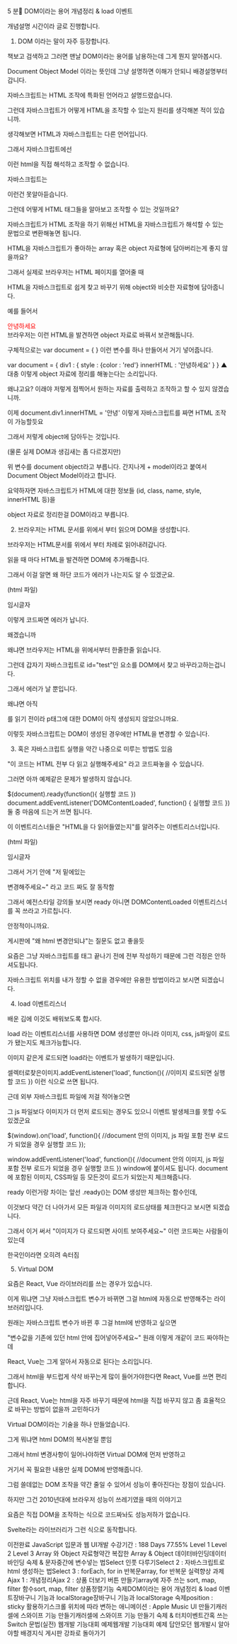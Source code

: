 5 분🌙
DOM이라는 용어 개념정리 & load 이벤트

개념설명 시간이라 글로 진행합니다.

1. DOM 이라는 말이 자주 등장합니다.

책보고 검색하고 그러면 맨날 DOM이라는 용어를 남용하는데 그게 뭔지 알아봅시다.

Document Object Model 이라는 뜻인데 그냥 설명하면 이해가 안되니 배경설명부터 갑니다.

자바스크립트는 HTML 조작에 특화된 언어라고 설명드렸습니다.

그런데 자바스크립트가 어떻게 HTML을 조작할 수 있는지 원리를 생각해본 적이 있습니까.

생각해보면 HTML과 자바스크립트는 다른 언어입니다.

그래서 자바스크립트에선 <p></p> 이런 html을 직접 해석하고 조작할 수 없습니다.

<script>

  <p></p>.innerHTML = '안녕' (당연히 에러날듯)

</script>

자바스크립트는 <p> 이런건 못알아듣습니다.

그런데 어떻게 HTML 태그들을 알아보고 조작할 수 있는 것일까요?

자바스크립트가 HTML 조작을 하기 위해선 HTML을 자바스크립트가 해석할 수 있는 문법으로 변환해놓면 됩니다.

HTML을 자바스크립트가 좋아하는 array 혹은 object 자료형에 담아버리는게 좋지 않을까요?

그래서 실제로 브라우저는 HTML 페이지를 열어줄 때

HTML을 자바스크립트로 쉽게 찾고 바꾸기 위해 object와 비슷한 자료형에 담아줍니다.

예를 들어서

<div style="color : red">안녕하세요</div>
브라우저는 이런 HTML을 발견하면 object 자료로 바꿔서 보관해둡니다.

구체적으로는 var document = { } 이런 변수를 하나 만들어서 거기 넣어줍니다.

var document = {
div1 : {
style : {color : 'red'}
innerHTML : '안녕하세요'
}
}
▲ 대충 이렇게 object 자료에 정리를 해놓는다는 소리입니다.

왜냐고요? 이래야 저렇게 점찍어서 원하는 자료를 출력하고 조작하고 할 수 있지 않겠습니까.

이제 document.div1.innerHTML = '안녕' 이렇게 자바스크립트를 짜면 HTML 조작이 가능할듯요

그래서 저렇게 object에 담아두는 것입니다.

(물론 실제 DOM과 생김새는 좀 다르겠지만)

위 변수를 document object라고 부릅니다. 간지나게 + model이라고 붙여서 Document Object Model이라고 합니다.

요약하자면 자바스크립트가 HTML에 대한 정보들 (id, class, name, style, innerHTML 등)을

object 자료로 정리한걸 DOM이라고 부릅니다.

2. 브라우저는 HTML 문서를 위에서 부터 읽으며 DOM을 생성합니다.

브라우저는 HTML문서를 위에서 부터 차례로 읽어내려갑니다.

읽을 때 마다 HTML을 발견하면 DOM에 추가해줍니다.

그래서 이걸 알면 왜 하단 코드가 에러가 나는지도 알 수 있겠군요.

(html 파일)

<script>
  document.getElementById('test').innerHTML = '안녕'
</script>

<p id="test">임시글자</p>
이렇게 코드짜면 에러가 납니다.

왜겠습니까

왜냐면 브라우저는 HTML을 위에서부터 한줄한줄 읽습니다.

그런데 갑자기 자바스크립트로 id="test"인 요소를 DOM에서 찾고 바꾸라고하는겁니다.

그래서 에러가 날 뿐입니다.

왜냐면 아직 <p id="test">를 읽기 전이라 p태그에 대한 DOM이 아직 생성되지 않았으니까요.

이렇듯 자바스크립트는 DOM이 생성된 경우에만 HTML을 변경할 수 있습니다.

3. 혹은 자바스크립트 실행을 약간 나중으로 미루는 방법도 있음

"이 코드는 HTML 전부 다 읽고 실행해주세요" 라고 코드짜놓을 수 있습니다.

그러면 아까 예제같은 문제가 발생하지 않습니다.

$(document).ready(function(){ 실행할 코드 })
document.addEventListener('DOMContentLoaded', function() { 실행할 코드 })
둘 중 마음에 드는거 쓰면 됩니다.

이 이벤트리스너들은 "HTML을 다 읽어들였는지"를 알려주는 이벤트리스너입니다.

(html 파일)

<script>
  document.addEventListener('DOMContentLoaded', function() { 
    document.getElementById('test').innerHTML = '안녕'
  })
</script>

<p id="test">임시글자</p>
그래서 거기 안에 "저 밑에있는 <p id="test"> 변경해주세요~" 라고 코드 짜도 잘 동작함

그래서 예전스타일 강의들 보시면 ready 아니면 DOMContentLoaded 이벤트리스너를 꼭 쓰라고 가르칩니다.

안정적이니까요.

게시판에 "왜 html 변경안되냐"는 질문도 없고 좋을듯

요즘은 그냥 자바스크립트를 <body>태그 끝나기 전에 전부 작성하기 때문에 그런 걱정은 안하셔도됩니다.

자바스크립트 위치를 내가 정할 수 없을 경우에만 유용한 방법이라고 보시면 되겠습니다.

4. load 이벤트리스너

배운 김에 이것도 배워보도록 합시다.

load 라는 이벤트리스너를 사용하면 DOM 생성뿐만 아니라 이미지, css, js파일이 로드가 됐는지도 체크가능합니다.

이미지 같은게 로드되면 load라는 이벤트가 발생하기 때문입니다.

셀렉터로찾은이미지.addEventListener('load', function(){
//이미지 로드되면 실행할 코드
})
이런 식으로 쓰면 됩니다.

근데 외부 자바스크립트 파일에 저걸 적어놓으면

그 js 파일보다 이미지가 더 먼저 로드되는 경우도 있으니 이벤트 발생체크를 못할 수도 있겠군요

$(window).on('load', function(){
//document 안의 이미지, js 파일 포함 전부 로드가 되었을 경우 실행할 코드
});

window.addEventListener('load', function(){
//document 안의 이미지, js 파일 포함 전부 로드가 되었을 경우 실행할 코드
})
window에 붙이셔도 됩니다. document에 포함된 이미지, CSS파일 등 모든것이 로드가 되었는지 체크해줍니다.

ready 이런거랑 차이는 앞선 .ready()는 DOM 생성만 체크하는 함수인데,

이것보다 약간 더 나아가서 모든 파일과 이미지의 로드상태를 체크한다고 보시면 되겠습니다.

그래서 이거 써서 "이미지가 다 로드되면 사이트 보여주세요~" 이런 코드짜는 사람들이 있는데

한국인이라면 오히려 속터짐

5. Virtual DOM

요즘은 React, Vue 라이브러리를 쓰는 경우가 있습니다.

이게 뭐냐면 그냥 자바스크립트 변수가 바뀌면 그걸 html에 자동으로 반영해주는 라이브러리입니다.

원래는 자바스크립트 변수가 바뀐 후 그걸 html에 반영하고 싶으면

"변수값을 기존에 있던 html 안에 집어넣어주세요~" 원래 이렇게 개같이 코드 짜야하는데

React, Vue는 그게 알아서 자동으로 된다는 소리입니다.

그래서 html을 부드럽게 샥샥 바꾸는게 많이 들어가야한다면 React, Vue를 쓰면 편리합니다.

근데 React, Vue는 html을 자주 바꾸기 때문에 html을 직접 바꾸지 않고 좀 효율적으로 바꾸는 방법이 없을까 고민하다가

Virtual DOM이라는 기술을 하나 만들었습니다.

그게 뭐냐면 html DOM의 복사본일 뿐임

그래서 html 변경사항이 일어나야하면 Virtual DOM에 먼저 반영하고

거기서 꼭 필요한 내용만 실제 DOM에 반영해줍니다.

그럼 쓸데없는 DOM 조작을 약간 줄일 수 있어서 성능이 좋아진다는 장점이 있습니다.

하지만 그건 2010년대에 브라우저 성능이 쓰레기였을 때의 이야기고

요즘은 직접 DOM을 조작하는 식으로 코드짜놔도 성능저하가 없습니다.

Svelte라는 라이브러리가 그런 식으로 동작합니다.

이전완료
JavaScript 입문과 웹 UI개발
수강기간 : 188 Days
77.55%
Level 1
Level 2
Level 3
Array 와 Object 자료형약간 복잡한 Array & Object 데이터바인딩데이터바인딩 숙제 & 문자중간에 변수넣는 법Select 인풋 다루기Select 2 : 자바스크립트로 html 생성하는 법Select 3 : forEach, for in 반복문array, for 반복문 실력향상 과제Ajax 1 : 개념정리Ajax 2 : 상품 더보기 버튼 만들기array에 자주 쓰는 sort, map, filter 함수sort, map, filter 상품정렬기능 숙제DOM이라는 용어 개념정리 & load 이벤트장바구니 기능과 localStorage장바구니 기능과 localStorage 숙제position : sticky 활용하기스크롤 위치에 따라 변하는 애니메이션 : Apple Music UI 만들기캐러셀에 스와이프 기능 만들기캐러셀에 스와이프 기능 만들기 숙제 & 터치이벤트간혹 쓰는 Switch 문법(실전) 웹개발 기능대회 예제웹개발 기능대회 예제 답안모던 웹개발시 알아야할 배경지식
게시판 강좌로 돌아가기

